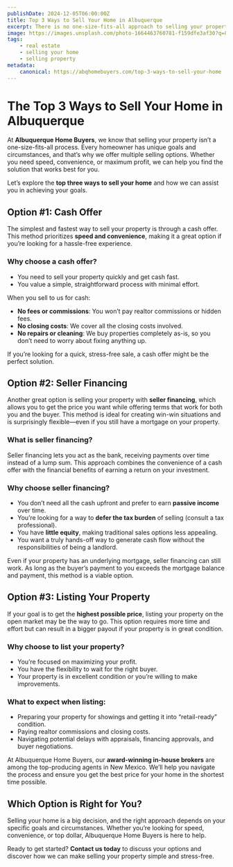 ```yaml
---
publishDate: 2024-12-05T06:00:00Z
title: Top 3 Ways to Sell Your Home in Albuquerque
excerpt: There is no one-size-fits-all approach to selling your property. Discover all of the options available depending on your unique goals and circumstances.
image: https://images.unsplash.com/photo-1664463760781-f159dfe3af30?q=80&w=2070&auto=format&fit=crop&ixlib=rb-4.0.3&ixid=M3wxMjA3fDB8MHxwaG90by1wYWdlfHx8fGVufDB8fHx8fA%3D%3D
tags:
    - real estate
    - selling your home
    - selling property
metadata:
    canonical: https://abqhomebuyers.com/top-3-ways-to-sell-your-home
---
```

# The Top 3 Ways to Sell Your Home in Albuquerque
At **Albuquerque Home Buyers**, we know that selling your property isn’t a one-size-fits-all process. Every homeowner has unique goals and circumstances, and that’s why we offer multiple selling options. Whether you need speed, convenience, or maximum profit, we can help you find the solution that works best for you.

Let’s explore the **top three ways to sell your home** and how we can assist you in achieving your goals.

## Option #1: Cash Offer
The simplest and fastest way to sell your property is through a cash offer. This method prioritizes **speed and convenience**, making it a great option if you’re looking for a hassle-free experience.

### Why choose a cash offer?
- You need to sell your property quickly and get cash fast.
- You value a simple, straightforward process with minimal effort.

When you sell to us for cash:

- **No fees or commissions**: You won’t pay realtor commissions or hidden fees.
- **No closing costs**: We cover all the closing costs involved.
- **No repairs or cleaning**: We buy properties completely as-is, so you don’t need to worry about fixing anything up.

If you’re looking for a quick, stress-free sale, a cash offer might be the perfect solution.

## Option #2: Seller Financing

Another great option is selling your property with **seller financing**, which allows you to get the price you want while offering terms that work for both you and the buyer. This method is ideal for creating win-win situations and is surprisingly flexible—even if you still have a mortgage on your property.

### What is seller financing?

Seller financing lets you act as the bank, receiving payments over time instead of a lump sum. This approach combines the convenience of a cash offer with the financial benefits of earning a return on your investment.

### Why choose seller financing?

- You don’t need all the cash upfront and prefer to earn **passive income** over time.
- You’re looking for a way to **defer the tax burden** of selling (consult a tax professional).
- You have **little equity**, making traditional sales options less appealing.
- You want a truly hands-off way to generate cash flow without the responsibilities of being a landlord.

Even if your property has an underlying mortgage, seller financing can still work. As long as the buyer’s payment to you exceeds the mortgage balance and payment, this method is a viable option.

## Option #3: Listing Your Property

If your goal is to get the **highest possible price**, listing your property on the open market may be the way to go. This option requires more time and effort but can result in a bigger payout if your property is in great condition.

### Why choose to list your property?

- You’re focused on maximizing your profit.
- You have the flexibility to wait for the right buyer.
- Your property is in excellent condition or you’re willing to make improvements.

### What to expect when listing:

- Preparing your property for showings and getting it into “retail-ready” condition.
- Paying realtor commissions and closing costs.
- Navigating potential delays with appraisals, financing approvals, and buyer negotiations.

At Albuquerque Home Buyers, our **award-winning in-house brokers** are among the top-producing agents in New Mexico. We’ll help you navigate the process and ensure you get the best price for your home in the shortest time possible.


## Which Option is Right for You?

Selling your home is a big decision, and the right approach depends on your specific goals and circumstances. Whether you’re looking for speed, convenience, or top dollar, Albuquerque Home Buyers is here to help.

Ready to get started? **Contact us today** to discuss your options and discover how we can make selling your property simple and stress-free.